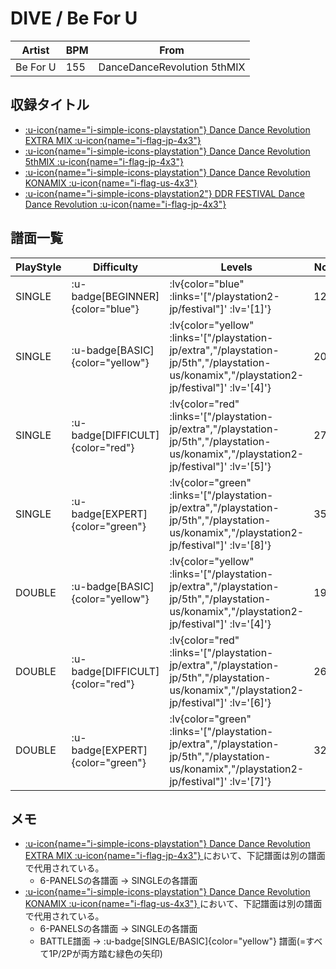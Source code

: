 # DIVE / Be For U

|Artist|BPM|From|
|------|---|----|
|Be For U|155|DanceDanceRevolution 5thMIX|

## 収録タイトル

- [ :u-icon{name="i-simple-icons-playstation"} Dance Dance Revolution EXTRA MIX :u-icon{name="i-flag-jp-4x3"} ](/playstation-jp/extra)
- [ :u-icon{name="i-simple-icons-playstation"} Dance Dance Revolution 5thMIX :u-icon{name="i-flag-jp-4x3"} ](/playstation-jp/5th)
- [ :u-icon{name="i-simple-icons-playstation"} Dance Dance Revolution KONAMIX :u-icon{name="i-flag-us-4x3"} ](/playstation-us/konamix)
- [ :u-icon{name="i-simple-icons-playstation2"} DDR FESTIVAL Dance Dance Revolution :u-icon{name="i-flag-jp-4x3"} ](/playstation2-jp/festival)

## 譜面一覧

|PlayStyle|Difficulty|Levels|Notes|Movie|
|---------|----------|------|-----|-----|
|SINGLE| :u-badge[BEGINNER]{color="blue"} | :lv{color="blue" :links='["/playstation2-jp/festival"]' :lv='[1]'} |122/0||
|SINGLE| :u-badge[BASIC]{color="yellow"} | :lv{color="yellow" :links='["/playstation-jp/extra","/playstation-jp/5th","/playstation-us/konamix","/playstation2-jp/festival"]' :lv='[4]'} |204/0||
|SINGLE| :u-badge[DIFFICULT]{color="red"} | :lv{color="red" :links='["/playstation-jp/extra","/playstation-jp/5th","/playstation-us/konamix","/playstation2-jp/festival"]' :lv='[5]'} |272/0||
|SINGLE| :u-badge[EXPERT]{color="green"} | :lv{color="green" :links='["/playstation-jp/extra","/playstation-jp/5th","/playstation-us/konamix","/playstation2-jp/festival"]' :lv='[8]'} |354/0||
|DOUBLE| :u-badge[BASIC]{color="yellow"} | :lv{color="yellow" :links='["/playstation-jp/extra","/playstation-jp/5th","/playstation-us/konamix","/playstation2-jp/festival"]' :lv='[4]'} |191/0||
|DOUBLE| :u-badge[DIFFICULT]{color="red"} | :lv{color="red" :links='["/playstation-jp/extra","/playstation-jp/5th","/playstation-us/konamix","/playstation2-jp/festival"]' :lv='[6]'} |268/0||
|DOUBLE| :u-badge[EXPERT]{color="green"} | :lv{color="green" :links='["/playstation-jp/extra","/playstation-jp/5th","/playstation-us/konamix","/playstation2-jp/festival"]' :lv='[7]'} |322/0||

## メモ

- [ :u-icon{name="i-simple-icons-playstation"} Dance Dance Revolution EXTRA MIX :u-icon{name="i-flag-jp-4x3"} ](/playstation-jp/extra)において、下記譜面は別の譜面で代用されている。
  - 6-PANELSの各譜面 → SINGLEの各譜面
- [ :u-icon{name="i-simple-icons-playstation"} Dance Dance Revolution KONAMIX :u-icon{name="i-flag-us-4x3"} ](/playstation-us/konamix)において、下記譜面は別の譜面で代用されている。
  - 6-PANELSの各譜面 → SINGLEの各譜面
  - BATTLE譜面 → :u-badge[SINGLE/BASIC]{color="yellow"} 譜面(=すべて1P/2Pが両方踏む緑色の矢印)
